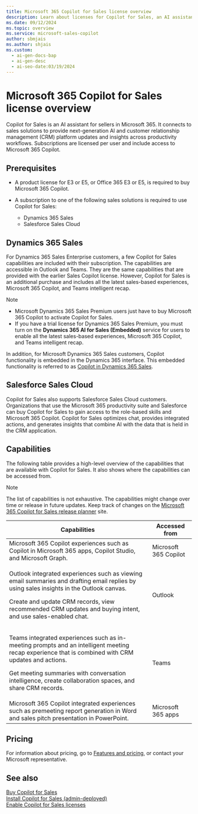 ```yaml
---
title: Microsoft 365 Copilot for Sales license overview
description: Learn about licenses for Copilot for Sales, an AI assistant that connects to sales solutions and provides next-generation insights and updates.
ms.date: 09/12/2024
ms.topic: overview
ms.service: microsoft-sales-copilot
author: sbmjais
ms.author: shjais
ms.custom:
  - ai-gen-docs-bap
  - ai-gen-desc
  - ai-seo-date:03/19/2024
---
```


# Microsoft 365 Copilot for Sales license overview

Copilot for Sales is an AI assistant for sellers in Microsoft 365. It connects to sales solutions to provide next-generation AI and customer relationship management (CRM) platform updates and insights across productivity workflows. Subscriptions are licensed per user and include access to Microsoft 365 Copilot.

## Prerequisites

- A product license for E3 or E5, or Office 365 E3 or E5, is required to buy Microsoft 365 Copilot.
- A subscription to one of the following sales solutions is required to use Copilot for Sales:

    - Dynamics 365 Sales
    - Salesforce Sales Cloud

## Dynamics 365 Sales

For Dynamics 365 Sales Enterprise customers, a few Copilot for Sales capabilities are included with their subscription. The capabilities are accessible in Outlook and Teams. They are the same capabilities that are provided with the earlier Sales Copilot license. However, Copilot for Sales is an additional purchase and includes all the latest sales-based experiences, Microsoft 365 Copilot, and Teams intelligent recap.

> [!NOTE]
> - Microsoft Dynamics 365 Sales Premium users just have to buy Microsoft 365 Copilot to activate Copilot for Sales.
> - If you have a trial license for Dynamics 365 Sales Premium, you must turn on the **Dynamics 365 AI for Sales (Embedded)** service for users to enable all the latest sales-based experiences, Microsoft 365 Copilot, and Teams intelligent recap.

In addition, for Microsoft Dynamics 365 Sales customers, Copilot functionality is embedded in the Dynamics 365 interface. This embedded functionality is referred to as [Copilot in Dynamics 365 Sales](/dynamics365/sales/copilot-overview).

## Salesforce Sales Cloud

Copilot for Sales also supports Salesforce Sales Cloud customers. Organizations that use the Microsoft 365 productivity suite and Salesforce can buy Copilot for Sales to gain access to the role-based skills and Microsoft 365 Copilot. Copilot for Sales optimizes chat, provides integrated actions, and generates insights that combine AI with the data that is held in the CRM application.

## Capabilities

The following table provides a high-level overview of the capabilities that are available with Copilot for Sales. It also shows where the capabilities can be accessed from. 

> [!NOTE]
> The list of capabilities is not exhaustive. The capabilities might change over time or release in future updates. Keep track of changes on the [Microsoft 365 Copilot for Sales release planner](https://releaseplans.microsoft.com/en-US/?app=Microsoft+Copilot+for+Sales) site.

| Capabilities | Accessed from |
|--------------|---------------|
| Microsoft 365 Copilot experiences such as Copilot in Microsoft 365 apps, Copilot Studio, and Microsoft Graph. | Microsoft 365 Copilot |
| <p>Outlook integrated experiences such as viewing email summaries and drafting email replies by using sales insights in the Outlook canvas.</p><p>Create and update CRM records, view recommended CRM updates and buying intent, and use sales-enabled chat.</p> | Outlook |
| <p>Teams integrated experiences such as in-meeting prompts and an intelligent meeting recap experience that is combined with CRM updates and actions.</p><p>Get meeting summaries with conversation intelligence, create collaboration spaces, and share CRM records.</p> | Teams |
| Microsoft 365 Copilot integrated experiences such as premeeting report generation in Word and sales pitch presentation in PowerPoint. | Microsoft 365 apps |

## Pricing

For information about pricing, go to [Features and pricing](https://www.microsoft.com/ai/microsoft-sales-copilot#featuresandpricing), or contact your Microsoft representative.

## See also

[Buy Copilot for Sales](buy-license.md)<br>
[Install Copilot for Sales (admin-deployed)](install-viva-sales.md)<br>
[Enable Copilot for Sales licenses](enable-license.md)

